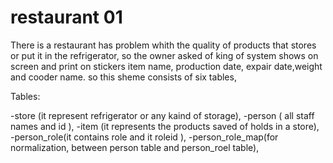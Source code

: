 ﻿# restaurant 01
There is a restaurant has problem whith the quality of products that stores or put it in the refrigerator, so the owner asked of king of system shows on screen and print on stickers  item name, production date, expair date,weight and cooder name. so this sheme consists of six tables,

Tables:

-store (it represent refrigerator or any kaind of storage),
-person ( all staff names and id ),
-item (it represents the products saved of holds in a store),
-person_role(it contains role and it roleid ),
-person_role_map(for normalization, between person table and person_roel table),

